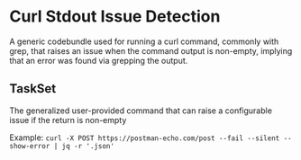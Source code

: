 # Curl Stdout Issue Detection
A generic codebundle used for running a curl command, commonly with grep, that raises an issue when the command output is non-empty, implying that an error was found via grepping the output.

## TaskSet
The generalized user-provided command that can raise a configurable issue if the return is non-empty

Example: `curl -X POST https://postman-echo.com/post --fail --silent --show-error | jq -r '.json'`
